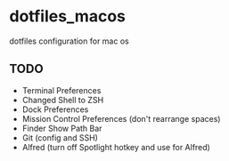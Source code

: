 # dotfiles_macos
dotfiles configuration for mac os



## TODO
- Terminal Preferences
- Changed Shell to ZSH
- Dock Preferences
- Mission Control Preferences (don't rearrange spaces)
- Finder Show Path Bar
- Git (config and SSH)
- Alfred (turn off Spotlight hotkey and use for Alfred)